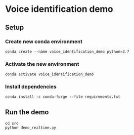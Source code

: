 # Voice identification demo

## Setup
### Create new conda environment
```
conda create --name voice_identification_demo python=3.7
```
### Activate the new environment
```
conda activate voice_identification_demo
```
### Install dependencies
```
conda install -c conda-forge --file requirements.txt
```
## Run the demo
```
cd src
python demo_realtime.py
```